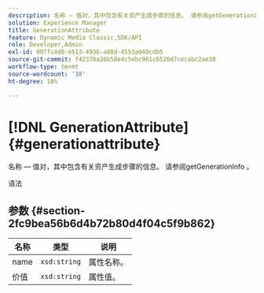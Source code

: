 ```yaml
---
description: 名称 — 值对，其中包含有关资产生成步骤的信息。 请参阅getGenerationInfo 。
solution: Experience Manager
title: GenerationAttribute
feature: Dynamic Media Classic,SDK/API
role: Developer,Admin
exl-id: 007fc4d8-e513-4936-a88d-4553a940cdb5
source-git-commit: f42378a20b58e4c5ebc961c6526d7cecabc2ae38
workflow-type: tm+mt
source-wordcount: '38'
ht-degree: 18%

---
```


# [!DNL GenerationAttribute]{#generationattribute}

名称 — 值对，其中包含有关资产生成步骤的信息。 请参阅getGenerationInfo 。

语法

## 参数 {#section-2fc9bea56b6d4b72b80d4f04c5f9b862}

| 名称 | 类型 | 说明 |
|---|---|---|
| name | `xsd:string` | 属性名称。 |
| 价值 | `xsd:string` | 属性值。 |
